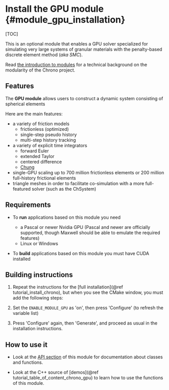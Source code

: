 Install the GPU module   {#module_gpu_installation}
===============================

[TOC]

This is an optional module that enables a GPU solver specialized for simulating very large systems of granular materials with the penalty-based discrete element method (*aka SMC*).

Read [the introduction to modules](modularity.html) for a technical 
background on the modularity of the Chrono project.


## Features

The **GPU module** allows users to construct a dynamic system consisting of spherical elements

Here are the main features:
* a variety of friction models
    * frictionless (optimized)
    * single-step pseudo history
    * multi-step history tracking
* a variety of explicit time integrators
    * forward Euler
    * extended Taylor
    * centered difference
    * [Chung](https://onlinelibrary.wiley.com/doi/abs/10.1002/nme.1620372303)
* single-GPU scaling up to 700 million frictionless elements or 200 million full-history frictional elements
* triangle meshes in order to facilitate co-simulation with a more full-featured solver (such as the ChSystem)

## Requirements

- To **run** applications based on this module you need
    - a Pascal or newer Nvidia GPU (Pascal and newer are officially supported, though Maxwell should be able to emulate the required features)
    - Linux or Windows

- To **build** applications based on this module you must have CUDA installed


## Building instructions
   
1. Repeat the instructions for the [full installation](@ref tutorial_install_chrono), but when you see the CMake window, you must add the following steps:
   
2. Set the `ENABLE_MODULE_GPU` as 'on', then press 'Configure' (to refresh the variable list) 
	 
3. Press 'Configure' again, then 'Generate', and proceed as usual in the installation instructions.


## How to use it

- Look at the [API section](group__gpu__module.html) of this module for documentation about classes and functions.

- Look at the C++ source of [demos](@ref tutorial_table_of_content_chrono_gpu) to learn how to use the functions of this module.
